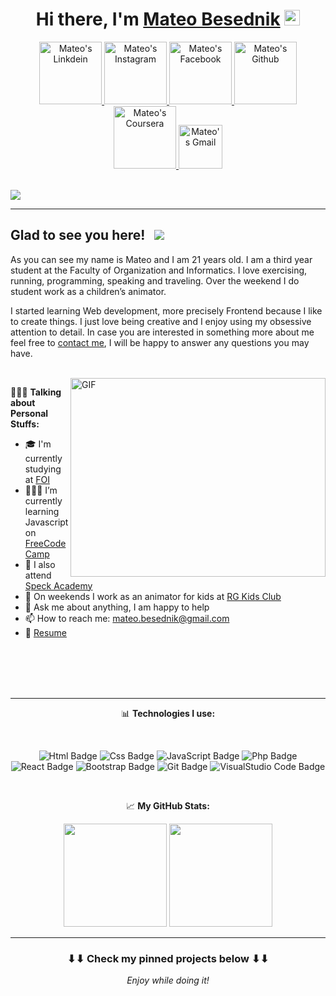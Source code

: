 <div align="center">

# Hi there, I'm <a href="https://www.linkedin.com/in/mateo-besednik-752172202/" target="_blank">Mateo Besednik</a> <img src="https://media.giphy.com/media/hvRJCLFzcasrR4ia7z/giphy.gif" width="25px">

<a href="https://www.linkedin.com/in/mateo-besednik-752172202">
  <img alt="Mateo's Linkdein" width="100px" src="https://img.shields.io/badge/Linkedin-0A66C2?style=for-the-badge&logo=Linkedin&logoColor=white" />
</a>

<a href="https://www.instagram.com/mateo_besednik/?hl=hr">
  <img alt="Mateo's Instagram" width="100px" src="https://img.shields.io/badge/Instagram-E4405F?style=for-the-badge&logo=instagram&logoColor=white" />
</a>

<a href="https://www.facebook.com/mateo.besednik/">
  <img alt="Mateo's Facebook" width="100px" src="https://img.shields.io/badge/Facebook-1877F2?style=for-the-badge&logo=facebook&logoColor=white" />
</a>

<a href="https://github.com/MBesednik">
  <img alt="Mateo's Github" width="100px" src="https://img.shields.io/badge/Github-181717?style=for-the-badge&logo=Github&logoColor=white" />
</a>

<a href="https://www.coursera.org/user/bfeb50cc0d3d94199b1a5de27a35af6c">
  <img alt="Mateo's Coursera" width="100px" src="https://img.shields.io/badge/Coursera-0056D2?style=for-the-badge&logo=Coursera&logoColor=white" />
</a>

<a href="mailto:mateo.besednik@gmail.com">
  <img alt="Mateo's Gmail" width="70px" src="https://img.shields.io/badge/Gmail-EA4335?style=for-the-badge&logo=Gmail&logoColor=white" />
</a>

</div>
</br>

![](https://github.com/amandewatnitrr/amandewatnitrr/blob/main/header_.png)
<hr>

## Glad to see you here! &nbsp; ![](https://visitor-badge.glitch.me/badge?page_id=MBesednik.MBesednik)

As you can see my name is Mateo and I am 21 years old. I am a third year student at the Faculty of Organization and Informatics. I love exercising, running, programming, speaking and traveling. Over the weekend I do student work as a children’s animator.

I started learning Web development, more precisely Frontend because I like to create things. I just love being creative and I enjoy using my obsessive attention to detail. In case you are interested in something more about me feel free to <a href="mailto:mateo.besednik@gmail.com">contact me</a>, I will be happy to answer any questions you may have.

</br>

<img align="right" alt="GIF" src="https://github.com/Gapur/Gapur/blob/master/coding.gif?raw=true" width="408" height="318" />
  

🙋🏻‍♂️ **Talking about Personal Stuffs:**

- 🎓 I'm currently studying at <a href="https://www.foi.unizg.hr/" target="_blank">FOI</a>
- 👨🏻‍💻 I’m currently learning Javascript on <a href="https://www.freecodecamp.org/learn" target="_blank">FreeCodeCamp</a>
- 🚀 I also attend <a href="https://www.speck.agency/" target="_blank">Speck Academy</a>
- 🤡 On weekends I work as an animator for kids at <a href="https://rg-kidsclub.eu/" target="_blank">RG Kids Club</a>
- 💬 Ask me about anything, I am happy to help
- 📫 How to reach me: mateo.besednik@gmail.com
- 📝 [Resume](https://pdfhost.io/v/ClqynHWBE_Europass.pdf)

</br></br></br></br>
<hr>

<div align="center">

📊 **Technologies I use:**

</br>

![Html Badge](https://img.shields.io/badge/HTML5-E34F26?style=for-the-badge&logo=html5&logoColor=white)
![Css Badge](https://img.shields.io/badge/CSS3-1572B6?style=for-the-badge&logo=css3&logoColor=white)
![JavaScript Badge](https://img.shields.io/badge/JavaScript-F7DF1E?style=for-the-badge&logo=javascript&logoColor=black)
![Php Badge](https://img.shields.io/badge/PHP-777BB4?style=for-the-badge&logo=php&logoColor=white)
![React Badge](https://img.shields.io/badge/React-20232A?style=for-the-badge&logo=react&logoColor=61DAFB)
![Bootstrap Badge](https://img.shields.io/badge/Bootstrap-563D7C?style=for-the-badge&logo=bootstrap&logoColor=white)
![Git Badge](https://img.shields.io/badge/Git-F05032?style=for-the-badge&logo=git&logoColor=white)
![VisualStudio Code Badge](https://img.shields.io/badge/Visual_Studio_Code-0078D4?style=for-the-badge&logo=visual%20studio%20code&logoColor=white)
</div>
</br>

<div align="center">

📈 **My GitHub Stats:**

<p>
  <img height="165em" src="https://github-readme-stats.vercel.app/api?username=MBesednik&show_icons=true&hide_border=true&&count_private=true&include_all_commits=true" />
  <img height="165em" src="https://github-readme-stats.vercel.app/api/top-langs/?username=MBesednik&exclude_repo=KNN-Image-Classification&show_icons=true&hide_border=true&layout=compact&langs_count=8"/>
</p>
</div>
<hr>
<h3 align="center">
	⬇⬇ Check my pinned projects below ⬇⬇
</h3>
<p align="center">
	<i>Enjoy while doing it!<i>
</p>
